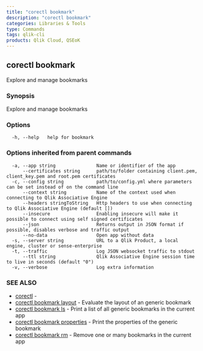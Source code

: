 ```yaml
---
title: "corectl bookmark"
description: "corectl bookmark"
categories: Libraries & Tools
type: Commands
tags: qlik-cli
products: Qlik Cloud, QSEoK
---
```

## corectl bookmark

Explore and manage bookmarks

### Synopsis

Explore and manage bookmarks

### Options

```
  -h, --help   help for bookmark
```

### Options inherited from parent commands

```
  -a, --app string               Name or identifier of the app
      --certificates string      path/to/folder containing client.pem, client_key.pem and root.pem certificates
  -c, --config string            path/to/config.yml where parameters can be set instead of on the command line
      --context string           Name of the context used when connecting to Qlik Associative Engine
      --headers stringToString   Http headers to use when connecting to Qlik Associative Engine (default [])
      --insecure                 Enabling insecure will make it possible to connect using self signed certificates
      --json                     Returns output in JSON format if possible, disables verbose and traffic output
      --no-data                  Open app without data
  -s, --server string            URL to a Qlik Product, a local engine, cluster or sense-enterprise
  -t, --traffic                  Log JSON websocket traffic to stdout
      --ttl string               Qlik Associative Engine session time to live in seconds (default "0")
  -v, --verbose                  Log extra information
```

### SEE ALSO

* [corectl](/libraries-and-tools/corectl)	 - 
* [corectl bookmark layout](/libraries-and-tools/corectl-bookmark-layout)	 - Evaluate the layout of an generic bookmark
* [corectl bookmark ls](/libraries-and-tools/corectl-bookmark-ls)	 - Print a list of all generic bookmarks in the current app
* [corectl bookmark properties](/libraries-and-tools/corectl-bookmark-properties)	 - Print the properties of the generic bookmark
* [corectl bookmark rm](/libraries-and-tools/corectl-bookmark-rm)	 - Remove one or many bookmarks in the current app

